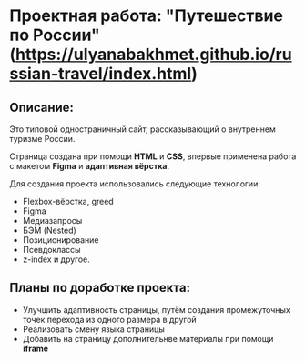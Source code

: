 # Проектная работа: "Путешествие по России" (https://ulyanabakhmet.github.io/russian-travel/index.html)

## Описание:

Это типовой одностраничный сайт, рассказывающий о внутреннем туризме России. 

Страница создана при  помощи **HTML** и **CSS**, впервые применена работа с макетом **Figma** и **адаптивная вёрстка**. 

Для создания проекта использовались следующие технологии:

* Flexbox-вёрстка, greed
* Figma
* Медиазапросы
* БЭМ (Nested)
* Позиционирование
* Псевдоклассы
* z-index
и другое.

## Планы по доработке проекта:

* Улучшить адаптивность страницы, путём создания промежуточных точек перехода из одного размера в другой
* Реализовать смену языка страницы 
* Добавить на страницу дополнительнве материалы при помощи **iframe**



